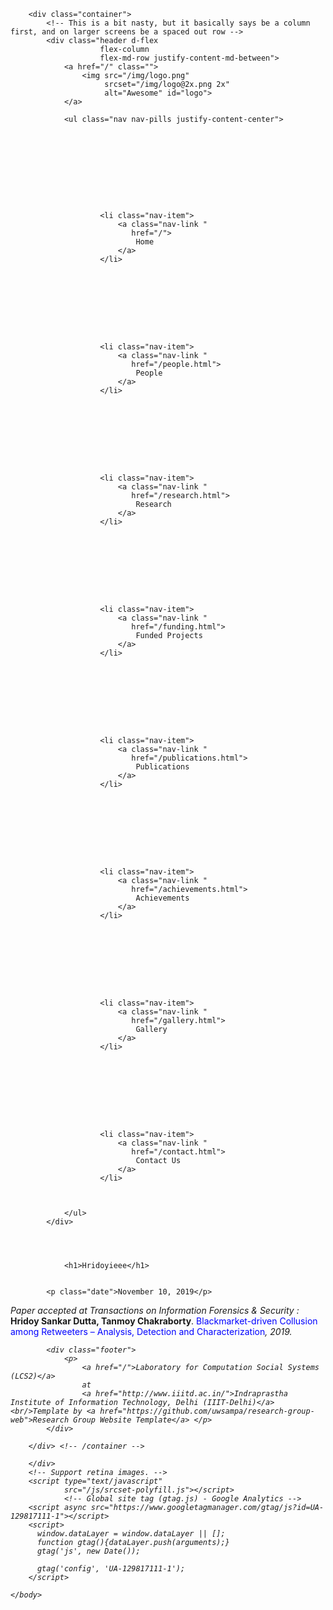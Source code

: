 <!DOCTYPE html>
<html>
    <head>
        <title>Laboratory for Computational Social Systems (LCS2): Hridoyieee</title>
        <meta charset="utf-8">
        <meta name="viewport" content="width=device-width, initial-scale=1, shrink-to-fit=no">
        <link rel="stylesheet"
              href="https://maxcdn.bootstrapcdn.com/bootstrap/4.0.0-beta.2/css/bootstrap.min.css"
              integrity="sha384-PsH8R72JQ3SOdhVi3uxftmaW6Vc51MKb0q5P2rRUpPvrszuE4W1povHYgTpBfshb"
              crossorigin="anonymous">
        <link rel="stylesheet"
              href="https://maxcdn.bootstrapcdn.com/font-awesome/4.7.0/css/font-awesome.min.css">
        <link rel="stylesheet" href="/css/group.css">
        <link rel="stylesheet" href="/css/font-awesome-animation.min.css">
        <script src="https://ajax.googleapis.com/ajax/libs/jquery/3.3.1/jquery.min.js"></script> 
        <link rel="stylesheet" href="/css/slider.css">
        <script type="text/javascript" src="/js/slider.js"></script>
    </head>
    <body>

        <div class="container">
            <!-- This is a bit nasty, but it basically says be a column first, and on larger screens be a spaced out row -->
            <div class="header d-flex
                        flex-column
                        flex-md-row justify-content-md-between">
                <a href="/" class="">
                    <img src="/img/logo.png"
                         srcset="/img/logo@2x.png 2x"
                         alt="Awesome" id="logo">
                </a>
               
                <ul class="nav nav-pills justify-content-center">

                    
                    

                        

                        
                        
                        

                        <li class="nav-item">
                            <a class="nav-link "
                               href="/">
                                Home
                            </a>
                        </li>

                    

                        

                        
                        
                        

                        <li class="nav-item">
                            <a class="nav-link "
                               href="/people.html">
                                People
                            </a>
                        </li>

                    

                        

                        
                        
                        

                        <li class="nav-item">
                            <a class="nav-link "
                               href="/research.html">
                                Research
                            </a>
                        </li>

                    

                        

                        
                        
                        

                        <li class="nav-item">
                            <a class="nav-link "
                               href="/funding.html">
                                Funded Projects
                            </a>
                        </li>

                    

                        

                        
                        
                        

                        <li class="nav-item">
                            <a class="nav-link "
                               href="/publications.html">
                                Publications
                            </a>
                        </li>

                    

                        

                        
                        
                        

                        <li class="nav-item">
                            <a class="nav-link "
                               href="/achievements.html">
                                Achievements
                            </a>
                        </li>

                    

                        

                        
                        
                        

                        <li class="nav-item">
                            <a class="nav-link "
                               href="/gallery.html">
                                Gallery
                            </a>
                        </li>

                    

                        

                        
                        
                        

                        <li class="nav-item">
                            <a class="nav-link "
                               href="/contact.html">
                                Contact Us
                            </a>
                        </li>

                    

                </ul>
            </div>
           
            

            
                <h1>Hridoyieee</h1>
            

            <p class="date">November 10, 2019</p>

<div class="post">
<i>Paper accepted at Transactions on Information Forensics & Security :</i> <b> Hridoy Sankar Dutta, Tanmoy Chakraborty</b>. <font color="blue">Blackmarket-driven Collusion among Retweeters – Analysis, Detection and Characterization</font><i>, 2019.
</div>


            <div class="footer">
                <p>
                    <a href="/">Laboratory for Computation Social Systems (LCS2)</a>
                    at
                    <a href="http://www.iiitd.ac.in/">Indraprastha Institute of Information Technology, Delhi (IIIT-Delhi)</a><br/>Template by <a href="https://github.com/uwsampa/research-group-web">Research Group Website Template</a> </p>
            </div>

        </div> <!-- /container -->

        </div>
        <!-- Support retina images. -->
        <script type="text/javascript"
                src="/js/srcset-polyfill.js"></script>
                <!-- Global site tag (gtag.js) - Google Analytics -->
        <script async src="https://www.googletagmanager.com/gtag/js?id=UA-129817111-1"></script>
        <script>
          window.dataLayer = window.dataLayer || [];
          function gtag(){dataLayer.push(arguments);}
          gtag('js', new Date());

          gtag('config', 'UA-129817111-1');
        </script>

    </body>
</html>
